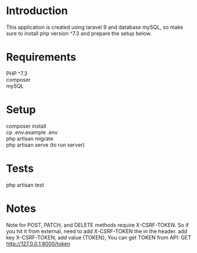 # Introduction
This application is created using laravel 9 and database mySQL, so make sure to install php version ^7.3 and prepare the setup below.

# Requirements
PHP ^7.3<br/>
composer<br/>
mySQL

# Setup
composer install<br/>
cp .env.example .env<br/>
php artisan migrate<br/>
php artisan serve (to run server)

# Tests
php artisan test

# Notes
Note for POST, PATCH, and DELETE methods require X-CSRF-TOKEN.
So if you hit it from external, need to add X-CSRF-TOKEN the in the header.
add key X-CSRF-TOKEN,
add value {TOKEN},
You can get TOKEN from API: 
GET http://127.0.0.1:8000/token